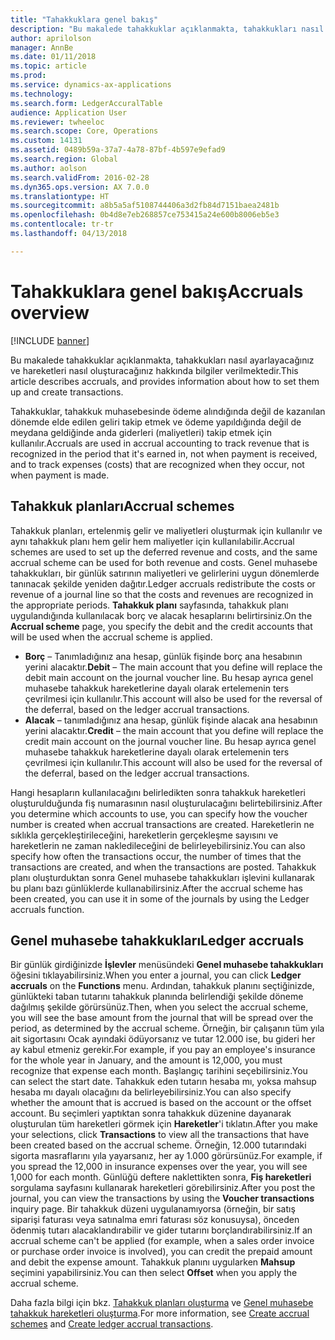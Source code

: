 ```yaml
---
title: "Tahakkuklara genel bakış"
description: "Bu makalede tahakkuklar açıklanmakta, tahakkukları nasıl ayarlayacağınız ve hareketleri nasıl oluşturacağınız hakkında bilgiler verilmektedir."
author: aprilolson
manager: AnnBe
ms.date: 01/11/2018
ms.topic: article
ms.prod: 
ms.service: dynamics-ax-applications
ms.technology: 
ms.search.form: LedgerAccuralTable
audience: Application User
ms.reviewer: twheeloc
ms.search.scope: Core, Operations
ms.custom: 14131
ms.assetid: 0489b59a-37a7-4a78-87bf-4b597e9efad9
ms.search.region: Global
ms.author: aolson
ms.search.validFrom: 2016-02-28
ms.dyn365.ops.version: AX 7.0.0
ms.translationtype: HT
ms.sourcegitcommit: a8b5a5af5108744406a3d2fb84d7151baea2481b
ms.openlocfilehash: 0b4d8e7eb268857ce753415a24e600b8006eb5e3
ms.contentlocale: tr-tr
ms.lasthandoff: 04/13/2018

---
```


# <a name="accruals-overview"></a><span data-ttu-id="ff9ee-103">Tahakkuklara genel bakış</span><span class="sxs-lookup"><span data-stu-id="ff9ee-103">Accruals overview</span></span>

[!INCLUDE [banner](../includes/banner.md)]

<span data-ttu-id="ff9ee-104">Bu makalede tahakkuklar açıklanmakta, tahakkukları nasıl ayarlayacağınız ve hareketleri nasıl oluşturacağınız hakkında bilgiler verilmektedir.</span><span class="sxs-lookup"><span data-stu-id="ff9ee-104">This article describes accruals, and provides information about how to set them up and create transactions.</span></span>

<span data-ttu-id="ff9ee-105">Tahakkuklar, tahakkuk muhasebesinde ödeme alındığında değil de kazanılan dönemde elde edilen geliri takip etmek ve ödeme yapıldığında değil de meydana geldiğinde anda giderleri (maliyetleri) takip etmek için kullanılır.</span><span class="sxs-lookup"><span data-stu-id="ff9ee-105">Accruals are used in accrual accounting to track revenue that is recognized in the period that it's earned in, not when payment is received, and to track expenses (costs) that are recognized when they occur, not when payment is made.</span></span>

## <a name="accrual-schemes"></a><span data-ttu-id="ff9ee-106">Tahakkuk planları</span><span class="sxs-lookup"><span data-stu-id="ff9ee-106">Accrual schemes</span></span>
<span data-ttu-id="ff9ee-107">Tahakkuk planları, ertelenmiş gelir ve maliyetleri oluşturmak için kullanılır ve aynı tahakkuk planı hem gelir hem maliyetler için kullanılabilir.</span><span class="sxs-lookup"><span data-stu-id="ff9ee-107">Accrual schemes are used to set up the deferred revenue and costs, and the same accrual scheme can be used for both revenue and costs.</span></span> <span data-ttu-id="ff9ee-108">Genel muhasebe tahakkukları, bir günlük satırının maliyetleri ve gelirlerini uygun dönemlerde tanınacak şekilde yeniden dağıtır.</span><span class="sxs-lookup"><span data-stu-id="ff9ee-108">Ledger accruals redistribute the costs or revenue of a journal line so that the costs and revenues are recognized in the appropriate periods.</span></span> <span data-ttu-id="ff9ee-109">**Tahakkuk planı** sayfasında, tahakkuk planı uygulandığında kullanılacak borç ve alacak hesaplarını belirtirsiniz.</span><span class="sxs-lookup"><span data-stu-id="ff9ee-109">On the **Accrual scheme** page, you specify the debit and the credit accounts that will be used when the accrual scheme is applied.</span></span>

-   <span data-ttu-id="ff9ee-110">**Borç** – Tanımladığınız ana hesap, günlük fişinde borç ana hesabının yerini alacaktır.</span><span class="sxs-lookup"><span data-stu-id="ff9ee-110">**Debit** – The main account that you define will replace the debit main account on the journal voucher line.</span></span> <span data-ttu-id="ff9ee-111">Bu hesap ayrıca genel muhasebe tahakkuk hareketlerine dayalı olarak ertelemenin ters çevrilmesi için kullanılır.</span><span class="sxs-lookup"><span data-stu-id="ff9ee-111">This account will also be used for the reversal of the deferral, based on the ledger accrual transactions.</span></span>
-   <span data-ttu-id="ff9ee-112">**Alacak** – tanımladığınız ana hesap, günlük fişinde alacak ana hesabının yerini alacaktır.</span><span class="sxs-lookup"><span data-stu-id="ff9ee-112">**Credit** – the main account that you define will replace the credit main account on the journal voucher line.</span></span> <span data-ttu-id="ff9ee-113">Bu hesap ayrıca genel muhasebe tahakkuk hareketlerine dayalı olarak ertelemenin ters çevrilmesi için kullanılır.</span><span class="sxs-lookup"><span data-stu-id="ff9ee-113">This account will also be used for the reversal of the deferral, based on the ledger accrual transactions.</span></span>

<span data-ttu-id="ff9ee-114">Hangi hesapların kullanılacağını belirledikten sonra tahakkuk hareketleri oluşturulduğunda fiş numarasının nasıl oluşturulacağını belirtebilirsiniz.</span><span class="sxs-lookup"><span data-stu-id="ff9ee-114">After you determine which accounts to use, you can specify how the voucher number is created when accrual transactions are created.</span></span> <span data-ttu-id="ff9ee-115">Hareketlerin ne sıklıkla gerçekleştirileceğini, hareketlerin gerçekleşme sayısını ve hareketlerin ne zaman nakledileceğini de belirleyebilirsiniz.</span><span class="sxs-lookup"><span data-stu-id="ff9ee-115">You can also specify how often the transactions occur, the number of times that the transactions are created, and when the transactions are posted.</span></span> <span data-ttu-id="ff9ee-116">Tahakkuk planı oluşturduktan sonra Genel muhasebe tahakkukları işlevini kullanarak bu planı bazı günlüklerde kullanabilirsiniz.</span><span class="sxs-lookup"><span data-stu-id="ff9ee-116">After the accrual scheme has been created, you can use it in some of the journals by using the Ledger accruals function.</span></span>

## <a name="ledger-accruals"></a><span data-ttu-id="ff9ee-117">Genel muhasebe tahakkukları</span><span class="sxs-lookup"><span data-stu-id="ff9ee-117">Ledger accruals</span></span>
<span data-ttu-id="ff9ee-118">Bir günlük girdiğinizde **İşlevler** menüsündeki **Genel muhasebe tahakkukları** öğesini tıklayabilirsiniz.</span><span class="sxs-lookup"><span data-stu-id="ff9ee-118">When you enter a journal, you can click **Ledger accruals** on the **Functions** menu.</span></span> <span data-ttu-id="ff9ee-119">Ardından, tahakkuk planını seçtiğinizde, günlükteki taban tutarını tahakkuk planında belirlendiği şekilde döneme dağılmış şekilde görürsünüz.</span><span class="sxs-lookup"><span data-stu-id="ff9ee-119">Then, when you select the accrual scheme, you will see the base amount from the journal that will be spread over the period, as determined by the accrual scheme.</span></span> <span data-ttu-id="ff9ee-120">Örneğin, bir çalışanın tüm yıla ait sigortasını Ocak ayındaki ödüyorsanız ve tutar 12.000 ise, bu gideri her ay kabul etmeniz gerekir.</span><span class="sxs-lookup"><span data-stu-id="ff9ee-120">For example, if you pay an employee's insurance for the whole year in January, and the amount is 12,000, you must recognize that expense each month.</span></span> <span data-ttu-id="ff9ee-121">Başlangıç tarihini seçebilirsiniz.</span><span class="sxs-lookup"><span data-stu-id="ff9ee-121">You can select the start date.</span></span> <span data-ttu-id="ff9ee-122">Tahakkuk eden tutarın hesaba mı, yoksa mahsup hesaba mı dayalı olacağını da belirleyebilirsiniz.</span><span class="sxs-lookup"><span data-stu-id="ff9ee-122">You can also specify whether the amount that is accrued is based on the account or the offset account.</span></span> <span data-ttu-id="ff9ee-123">Bu seçimleri yaptıktan sonra tahakkuk düzenine dayanarak oluşturulan tüm hareketleri görmek için **Hareketler**'i tıklatın.</span><span class="sxs-lookup"><span data-stu-id="ff9ee-123">After you make your selections, click **Transactions** to view all the transactions that have been created based on the accrual scheme.</span></span> <span data-ttu-id="ff9ee-124">Örneğin, 12.000 tutarındaki sigorta masraflarını yıla yayarsanız, her ay 1.000 görürsünüz.</span><span class="sxs-lookup"><span data-stu-id="ff9ee-124">For example, if you spread the 12,000 in insurance expenses over the year, you will see 1,000 for each month.</span></span> <span data-ttu-id="ff9ee-125">Günlüğü deftere naklettikten sonra, **Fiş hareketleri** sorgulama sayfasını kullanarak hareketleri görebilirsiniz.</span><span class="sxs-lookup"><span data-stu-id="ff9ee-125">After you post the journal, you can view the transactions by using the **Voucher transactions** inquiry page.</span></span> <span data-ttu-id="ff9ee-126">Bir tahakkuk düzeni uygulanamıyorsa (örneğin, bir satış siparişi faturası veya satınalma emri faturası söz konusuysa), önceden ödenmiş tutarı alacaklandırabilir ve gider tutarını borçlandırabilirsiniz.</span><span class="sxs-lookup"><span data-stu-id="ff9ee-126">If an accrual scheme can't be applied (for example, when a sales order invoice or purchase order invoice is involved), you can credit the prepaid amount and debit the expense amount.</span></span> <span data-ttu-id="ff9ee-127">Tahakkuk planını uygularken **Mahsup** seçimini yapabilirsiniz.</span><span class="sxs-lookup"><span data-stu-id="ff9ee-127">You can then select **Offset** when you apply the accrual scheme.</span></span>


<span data-ttu-id="ff9ee-128">Daha fazla bilgi için bkz. [Tahakkuk planları oluşturma](tasks/create-accrual-schemes.md) ve [Genel muhasebe tahakkuk hareketleri oluşturma](tasks/create-ledger-accrual-transactions.md).</span><span class="sxs-lookup"><span data-stu-id="ff9ee-128">For more information, see [Create accrual schemes](tasks/create-accrual-schemes.md) and [Create ledger accrual transactions](tasks/create-ledger-accrual-transactions.md).</span></span>

